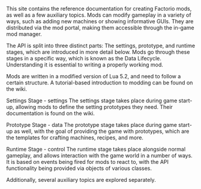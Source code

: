 This site contains the reference documentation for creating Factorio mods, as well as a few auxiliary topics. Mods can modify gameplay in a variety of ways, such as adding new machines or showing informative GUIs. They are distributed via the mod portal, making them accessible through the in-game mod manager.

The API is split into three distinct parts: The settings, prototype, and runtime stages, which are introduced in more detail below. Mods go through these stages in a specific way, which is known as the Data Lifecycle. Understanding it is essential to writing a properly working mod.

Mods are written in a modified version of Lua 5.2, and need to follow a certain structure. A tutorial-based introduction to modding can be found on the wiki.

Settings Stage - settings
The settings stage takes place during game start-up, allowing mods to define the setting prototypes they need. Their documentation is found on the wiki.

Prototype Stage - data
The prototype stage takes place during game start-up as well, with the goal of providing the game with prototypes, which are the templates for crafting machines, recipes, and more.

Runtime Stage - control
The runtime stage takes place alongside normal gameplay, and allows interaction with the game world in a number of ways. It is based on events being fired for mods to react to, with the API functionality being provided via objects of various classes.

Additionally, several auxiliary topics are explored separately.
